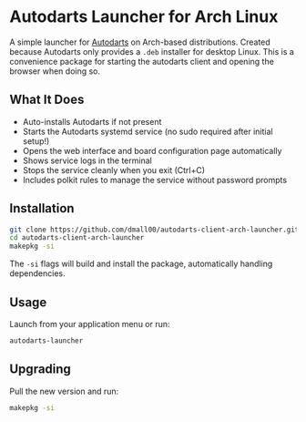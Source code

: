 # Autodarts Launcher for Arch Linux

A simple launcher for [Autodarts](https://autodarts.io) on Arch-based distributions. Created because Autodarts only provides a `.deb` installer for desktop Linux. This is a convenience package for starting the autodarts client and opening the browser when doing so.

## What It Does

- Auto-installs Autodarts if not present
- Starts the Autodarts systemd service (no sudo required after initial setup!)
- Opens the web interface and board configuration page automatically
- Shows service logs in the terminal
- Stops the service cleanly when you exit (Ctrl+C)
- Includes polkit rules to manage the service without password prompts

## Installation

```bash
git clone https://github.com/dmall00/autodarts-client-arch-launcher.git
cd autodarts-client-arch-launcher
makepkg -si
```

The `-si` flags will build and install the package, automatically handling dependencies.

## Usage

Launch from your application menu or run:

```bash
autodarts-launcher
```

## Upgrading

Pull the new version and run:

```bash
makepkg -si
```
